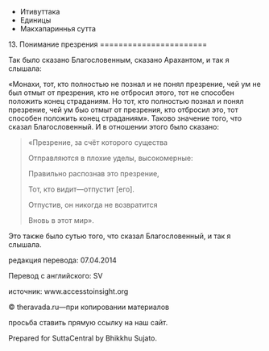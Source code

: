 









* Итивуттака
* Единицы
* Макхапариннья сутта


13\. Понимание презрения
\=\=\=\=\=\=\=\=\=\=\=\=\=\=\=\=\=\=\=\=\=\=\=



Так было сказано Благословенным, сказано Арахантом, и так я слышала:


«Монахи, тот, кто полностью не познал и не понял презрение, чей ум не был отмыт от презрения, кто не отбросил этого, тот не способен положить конец страданиям\. Но тот, кто полностью познал и понял презрение, чей ум быо отмыт от презрения, кто отбросил это, тот способен положить конец страданиям»\. Таково значение того, что сказал Благословенный\. И в отношении этого было сказано:



> «Презрение, за счёт которого существа  
> 
> Отправляются в плохие уделы, высокомерные:  
> 
> Правильно распознав это презрение,  
> 
> Тот, кто видит—отпустит \[его\]\.  
> 
> Отпустив, он никогда не возвратится  
> 
> Вновь в этот мир»\.


Это также было сутью того, что сказал Благословенный, и так я слышала\.



редакция перевода: 07\.04\.2014


Перевод с английского: SV


источник: www\.accesstoinsight\.org


© theravada\.ru—при копировании материалов


просьба ставить прямую ссылку на наш сайт\.


Prepared for SuttaCentral by Bhikkhu Sujato\.






